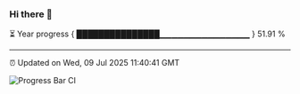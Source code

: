 ### Hi there 👋

⏳ Year progress { ███████████████▁▁▁▁▁▁▁▁▁▁▁▁▁▁▁ } 51.91 %

---

⏰ Updated on Wed, 09 Jul 2025 11:40:41 GMT

![Progress Bar CI](https://github.com/IshwaranRudhara/GIT-ACTION/workflows/Progress%20Bar%20CI/badge.svg)

